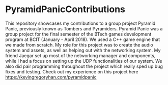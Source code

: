 # PyramidPanicContributions
This repository showcases my contributions to a group project Pyramid Panic, previously known as Tombers and Pyramiders. Pyramid Panic was a group project for the final semester of the BTech games development program at BCIT (January - April 2018). We used a C++ game engine that we made from scratch. My role for this project was to create the audio system and assets, as well as helping out with the networking system. My friend Jaegar set up most of the networking manager and components, while I had a focus on setting up the UDP functionalities of our system. We also did pair programming throughout the project which really sped up bug fixes and testing. Check out my experience on this project here https://kevingregoryhan.com/pyramidpanic
